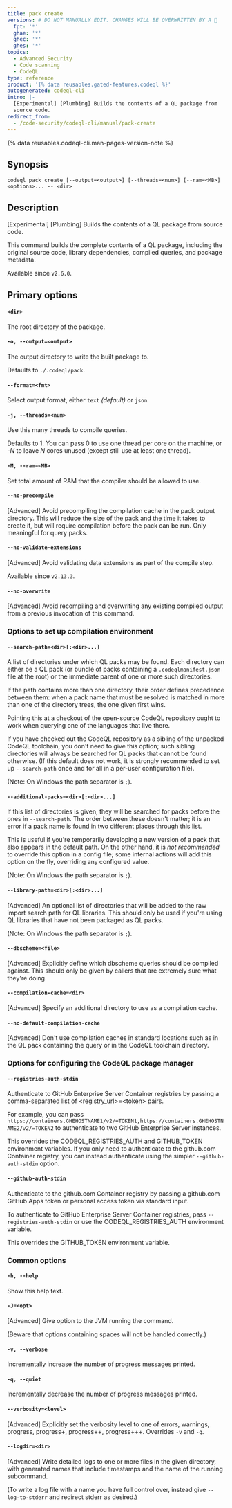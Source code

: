 ```yaml
---
title: pack create
versions: # DO NOT MANUALLY EDIT. CHANGES WILL BE OVERWRITTEN BY A 🤖
  fpt: '*'
  ghae: '*'
  ghec: '*'
  ghes: '*'
topics:
  - Advanced Security
  - Code scanning
  - CodeQL
type: reference
product: '{% data reusables.gated-features.codeql %}'
autogenerated: codeql-cli
intro: |-
  [Experimental] [Plumbing] Builds the contents of a QL package from
  source code.
redirect_from:
  - /code-security/codeql-cli/manual/pack-create
---
```



<!-- Content after this section is automatically generated -->

{% data reusables.codeql-cli.man-pages-version-note %}

## Synopsis

```shell copy
codeql pack create [--output=<output>] [--threads=<num>] [--ram=<MB>] <options>... -- <dir>
```

## Description

\[Experimental] \[Plumbing] Builds the contents of a QL package from
source code.

This command builds the complete contents of a QL package, including the
original source code, library dependencies, compiled queries, and
package metadata.

Available since `v2.6.0`.

## Primary options

#### `<dir>`

The root directory of the package.

#### `-o, --output=<output>`

The output directory to write the built package to.

Defaults to `./.codeql/pack`.

#### `--format=<fmt>`

Select output format, either `text` _(default)_ or `json`.

#### `-j, --threads=<num>`

Use this many threads to compile queries.

Defaults to 1. You can pass 0 to use one thread per core on the machine,
or -_N_ to leave _N_ cores unused (except still use at least one
thread).

#### `-M, --ram=<MB>`

Set total amount of RAM that the compiler should be allowed to use.

#### `--no-precompile`

\[Advanced] Avoid precompiling the compilation cache in the pack output
directory. This will reduce the size of the pack and the time it takes
to create it, but will require compilation before the pack can be run.
Only meaningful for query packs.

#### `--no-validate-extensions`

\[Advanced] Avoid validating data extensions as part of the compile
step.

Available since `v2.13.3`.

#### `--no-overwrite`

\[Advanced] Avoid recompiling and overwriting any existing compiled
output from a previous invocation of this command.

### Options to set up compilation environment

#### `--search-path=<dir>[:<dir>...]`

A list of directories under which QL packs may be found. Each directory
can either be a QL pack (or bundle of packs containing a
`.codeqlmanifest.json` file at the root) or the immediate parent of one
or more such directories.

If the path contains more than one directory, their order defines
precedence between them: when a pack name that must be resolved is
matched in more than one of the directory trees, the one given first
wins.

Pointing this at a checkout of the open-source CodeQL repository ought
to work when querying one of the languages that live there.

If you have checked out the CodeQL repository as a sibling of the
unpacked CodeQL toolchain, you don't need to give this option; such
sibling directories will always be searched for QL packs that cannot be
found otherwise. (If this default does not work, it is strongly
recommended to set up `--search-path` once and for all in a per-user
configuration file).

(Note: On Windows the path separator is `;`).

#### `--additional-packs=<dir>[:<dir>...]`

If this list of directories is given, they will be searched for packs
before the ones in `--search-path`. The order between these doesn't
matter; it is an error if a pack name is found in two different places
through this list.

This is useful if you're temporarily developing a new version of a pack
that also appears in the default path. On the other hand, it is _not
recommended_ to override this option in a config file; some internal
actions will add this option on the fly, overriding any configured
value.

(Note: On Windows the path separator is `;`).

#### `--library-path=<dir>[:<dir>...]`

\[Advanced] An optional list of directories that will be added to the
raw import search path for QL libraries. This should only be used if
you're using QL libraries that have not been packaged as QL packs.

(Note: On Windows the path separator is `;`).

#### `--dbscheme=<file>`

\[Advanced] Explicitly define which dbscheme queries should be compiled
against. This should only be given by callers that are extremely sure
what they're doing.

#### `--compilation-cache=<dir>`

\[Advanced] Specify an additional directory to use as a compilation
cache.

#### `--no-default-compilation-cache`

\[Advanced] Don't use compilation caches in standard locations such as
in the QL pack containing the query or in the CodeQL toolchain
directory.

### Options for configuring the CodeQL package manager

#### `--registries-auth-stdin`

Authenticate to GitHub Enterprise Server Container registries by passing
a comma-separated list of \<registry\_url>=\<token> pairs.

For example, you can pass
`https://containers.GHEHOSTNAME1/v2/=TOKEN1,https://containers.GHEHOSTNAME2/v2/=TOKEN2`
to authenticate to two GitHub Enterprise Server instances.

This overrides the CODEQL\_REGISTRIES\_AUTH and GITHUB\_TOKEN environment
variables. If you only need to authenticate to the github.com Container
registry, you can instead authenticate using the simpler
`--github-auth-stdin` option.

#### `--github-auth-stdin`

Authenticate to the github.com Container registry by passing a
github.com GitHub Apps token or personal access token via standard
input.

To authenticate to GitHub Enterprise Server Container registries, pass
`--registries-auth-stdin` or use the CODEQL\_REGISTRIES\_AUTH environment
variable.

This overrides the GITHUB\_TOKEN environment variable.

### Common options

#### `-h, --help`

Show this help text.

#### `-J=<opt>`

\[Advanced] Give option to the JVM running the command.

(Beware that options containing spaces will not be handled correctly.)

#### `-v, --verbose`

Incrementally increase the number of progress messages printed.

#### `-q, --quiet`

Incrementally decrease the number of progress messages printed.

#### `--verbosity=<level>`

\[Advanced] Explicitly set the verbosity level to one of errors,
warnings, progress, progress+, progress++, progress+++. Overrides `-v`
and `-q`.

#### `--logdir=<dir>`

\[Advanced] Write detailed logs to one or more files in the given
directory, with generated names that include timestamps and the name of
the running subcommand.

(To write a log file with a name you have full control over, instead
give `--log-to-stderr` and redirect stderr as desired.)
